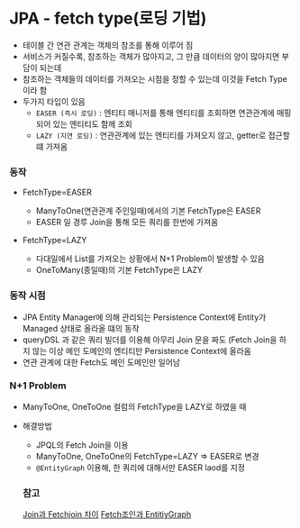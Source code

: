 # JPA - fetch type(로딩 기법)

- 테이블 간 연관 관계는 객체의 참조를 통해 이루어 짐
- 서비스가 커질수록, 참조하는 객체가 많아지고, 그 만큼 데이터의 양이 많아지면 부담이 되는데
- 참조하는 객체들의 데이터를 가져오는 시점을 정할 수 있는데 이것을 Fetch Type이라 함
- 두가지 타입이 있음
  - `EASER (즉시 로딩)` : 엔티티 매니저를 통해 엔티티를 조회하면 연관관계에 매핑되어 있는 엔티티도 함께 조회
  - `LAZY (지연 로딩)` : 연관관계에 있는 엔티티를 가져오지 않고, getter로 접근할 떄 가져옴

### 동작

- FetchType=EASER

  - ManyToOne(연관관계 주인일때)에서의 기본 FetchType은 EASER
  - EASER 일 경루 Join을 통해 모든 쿼리를 한번에 가져옴

- FetchType=LAZY
  - 다대일에서 List를 가져오는 상황에서 N+1 Problem이 발생할 수 있음
  - OneToMany(종일때)의 기본 FetchType은 LAZY

### 동작 시점

- JPA Entity Manager에 의해 관리되는 Persistence Context에 Entity가 Managed 상태로 올라올 떄의 동작
- queryDSL 과 같은 쿼리 빌더를 이용해 아무리 Join 문을 짜도 (Fetch Join을 하지 않는 이상 메인 도메인의 엔티티만 Persistence Context에 올라옴
- 연관 관계에 대한 Fetch도 메인 도메인만 일어남

### N+1 Problem

- ManyToOne, OneToOne 컬럼의 FetchType을 LAZY로 하였을 때
- 해결방법

  - JPQL의 Fetch Join을 이용
  - ManyToOne, OneToOne의 FetchType=LAZY => EASER로 변경
  - `@EntityGraph` 이용해, 한 쿼리에 대해서만 EASER laod를 지정

  ### 참고

  [Join과 Fetchjoin 차이](https://cobbybb.tistory.com/18)
  [Fetch조인과 EntitiyGraph](https://jaime-note.tistory.com/54)
